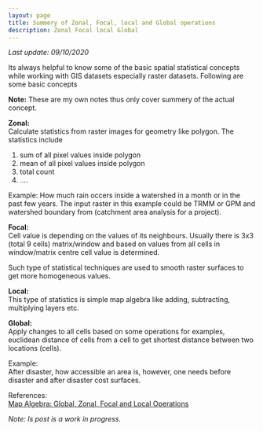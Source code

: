 ```yaml
---
layout: page
title: Summery of Zonal, Focal, local and Global operations
description: Zonal Focal local Global
---
```

*Last update: 09/10/2020*

Its always helpful to know some of the basic spatial statistical concepts while working with GIS datasets especially raster datasets. Following are some basic concepts

__Note:__ These are my own notes thus only cover summery of the actual concept.

__Zonal:__<br>
Calculate statistics from raster images for geometry like polygon. The statistics include

1. sum of all pixel values inside polygon
2. mean of all pixel values inside polygon
3. total count
4. ....


Example:
How much rain occers inside a watershed in a month or in the past few years. The input raster in this example could be TRMM or GPM and watershed boundary from (catchment area analysis for a project).

__Focal:__<br>
Cell value is depending on the values of its neighbours. Usually there is 3x3 (total 9 cells) matrix/window and based on values from all cells in window/matrix centre cell value is determined.

Such type of statistical techniques are used to smooth raster surfaces to get more homogeneous values.

__Local:__<br>
This type of statistics is simple map algebra like adding, subtracting, multiplying layers etc.

__Global:__<br>
Apply changes to all cells based on some operations for examples, euclidean distance of cells from a cell to get shortest distance between two locations (cells).

Example:<br>
After disaster, how accessible an area is, however, one needs before disaster and after disaster cost surfaces.

References:<br>
[Map Algebra: Global, Zonal, Focal and Local Operations](https://gisgeography.com/map-algebra-global-zonal-focal-local/)

*Note: Is post is a work in progress.*
